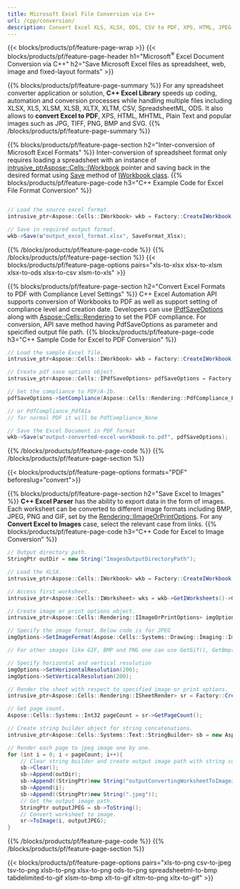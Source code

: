 ```yaml
---
title: Microsoft Excel File Conversion via C++ 
url: /cpp/conversion/
description: Convert Excel XLS, XLSX, ODS, CSV to PDF, XPS, HTML, JPEG and other formats with just few lines of C++ code.
---
```


{{< blocks/products/pf/feature-page-wrap >}}
{{< blocks/products/pf/feature-page-header h1="Microsoft<sup>&reg;</sup> Excel Document Conversion via C++" h2="Save Microsoft Excel files as spreadsheet, web, image and fixed-layout formats" >}}

{{% blocks/products/pf/feature-page-summary %}}
For any spreadsheet converter application or solution, **C++ Excel Library** speeds up coding, automation and conversion processes while handling multiple files including XLSX, XLS, XLSM, XLSB, XLTX, XLTM, CSV, SpreadsheetML, ODS.  It also allows to **convert Excel to PDF**, XPS, HTML, MHTML, Plain Text and popular images such as JPG, TIFF, PNG, BMP and SVG.
{{% /blocks/products/pf/feature-page-summary  %}}

{{% blocks/products/pf/feature-page-section  h2="Inter-conversion of Microsoft Excel Formats" %}}
Inter-conversion of spreadsheet format only requires loading a spreadsheet with an instance of [ intrusive_ptr<Aspose::Cells::IWorkbook>](https://apireference.aspose.com/cells/cpp/class/aspose.cells.i_workbook) pointer and saving back in the desired format using [Save](https://apireference.aspose.com/cells/cpp/class/aspose.cells.i_workbook#a9460f52a2dec8f4bf623a4905167d997) method of [IWorkbook class](https://apireference.aspose.com/cells/cpp/class/aspose.cells.i_workbook).
{{% blocks/products/pf/feature-page-code h3="C++ Example Code for Excel File Format Conversion" %}}

```cs

// Load the source excel format.
intrusive_ptr<Aspose::Cells::IWorkbook> wkb = Factory::CreateIWorkbook(u"src_excel_file.xls");

// Save in required output format.
wkb->Save(u"output_excel_format.xlsx", SaveFormat_Xlsx);

```
{{% /blocks/products/pf/feature-page-code  %}}
{{% /blocks/products/pf/feature-page-section %}}
{{< blocks/products/pf/feature-page-options pairs="xls-to-xlsx xlsx-to-xlsm xlsx-to-ods xlsx-to-csv xlsm-to-xls" >}}


{{% blocks/products/pf/feature-page-section  h2="Convert Excel Formats to PDF with Compliance Level Settings" %}}
C++ Excel Automation API supports conversion of Workbooks to PDF as well as support setting of compliance level and creation date. Developers can use [IPdfSaveOptions](https://apireference.aspose.com/cells/cpp/class/aspose.cells.i_pdf_save_options) along with [Aspose::Cells::Rendering](https://apireference.aspose.com/cells/cpp/namespace/aspose.cells.rendering) to set the PDF compliance.  For conversion, API save method having PdfSaveOptions as parameter and speicified output file path. 
{{% blocks/products/pf/feature-page-code h3="C++ Sample Code for Excel to PDF Conversion" %}}

```cs
// Load the sample Excel file.
intrusive_ptr<Aspose::Cells::IWorkbook> wkb = Factory::CreateIWorkbook(u"sample-convert-excel-to.pdf");

// Create pdf save options object.
intrusive_ptr<Aspose::Cells::IPdfSaveOptions> pdfSaveOptions = Factory::CreateIPdfSaveOptions();

// Set the compliance to PDF/A-1b.
pdfSaveOptions->SetCompliance(Aspose::Cells::Rendering::PdfCompliance_PdfA1b);

// or PdfCompliance_PdfA1a 
// for normal PDF it will be PdfCompliance_None

// Save the Excel Document in PDF format
wkb->Save(u"output-converted-excel-workbook-to.pdf", pdfSaveOptions);


```
{{% /blocks/products/pf/feature-page-code  %}}
{{% /blocks/products/pf/feature-page-section %}}

{{< blocks/products/pf/feature-page-options formats="PDF" beforeslug="convert">}}

{{% blocks/products/pf/feature-page-section  h2="Save Excel to Images" %}}
**C++ Excel Parser** has the ability to export data in the form of images. Each worksheet can be converted to different image formats including BMP, JPEG, PNG and GIF, set by the [Rendering::IImageOrPrintOptions](https://apireference.aspose.com/cells/cpp/class/aspose.cells.rendering.i_image_or_print_options). For any **Convert Excel to Images** case, select the relevant case from links.
{{% blocks/products/pf/feature-page-code h3="C++ Code for Excel to Image Conversion" %}}

```cs
// Output directory path.
StringPtr outDir = new String("ImagesOutputDirectoryPath");

// Load the XLSX.
intrusive_ptr<Aspose::Cells::IWorkbook> wkb = Factory::CreateIWorkbook(u"source-excel-file.xlsx");

// Access first worksheet.
intrusive_ptr<Aspose::Cells::IWorksheet> wks = wkb->GetIWorksheets()->GetObjectByIndex(0);

// Create image or print options object.
intrusive_ptr<Aspose::Cells::Rendering::IImageOrPrintOptions> imgOptions = Factory::CreateIImageOrPrintOptions();

// Specify the image format. Below code is for JPEG
imgOptions->SetImageFormat(Aspose::Cells::Systems::Drawing::Imaging::ImageFormat::GetJpeg());

// For other images like GIF, BMP and PNG one can use GetGif(), GetBmp() and GetPng() respectively 

// Specify horizontal and vertical resolution
imgOptions->SetHorizontalResolution(200);
imgOptions->SetVerticalResolution(200);

// Render the sheet with respect to specified image or print options.
intrusive_ptr<Aspose::Cells::Rendering::ISheetRender> sr = Factory::CreateISheetRender(wks, imgOptions);

// Get page count.
Aspose::Cells::Systems::Int32 pageCount = sr->GetPageCount();

// Create string builder object for string concatenations.
intrusive_ptr<Aspose::Cells::Systems::Text::StringBuilder> sb = new Aspose::Cells::Systems::Text::StringBuilder();

// Render each page to jpeg image one by one.
for (int i = 0; i < pageCount; i++){
	// Clear string builder and create output image path with string concatenations.
	sb->Clear();
	sb->Append(outDir);
	sb->Append((StringPtr)new String("outputConvertingWorksheetToImageJPEG_"));
	sb->Append(i);
	sb->Append((StringPtr)new String(".jpeg"));
	// Get the output image path.
	StringPtr outputJPEG = sb->ToString();
	// Convert worksheet to image.
	sr->ToImage(i, outputJPEG);
}
```
{{% /blocks/products/pf/feature-page-code %}}
{{% /blocks/products/pf/feature-page-section %}}

{{< blocks/products/pf/feature-page-options pairs="xls-to-png csv-to-jpeg tsv-to-png xlsb-to-png xlsx-to-png ods-to-png spreadsheetml-to-bmp tabdelimited-to-gif xlsm-to-bmp xlt-to-gif xltm-to-png xltx-to-gif" >}}